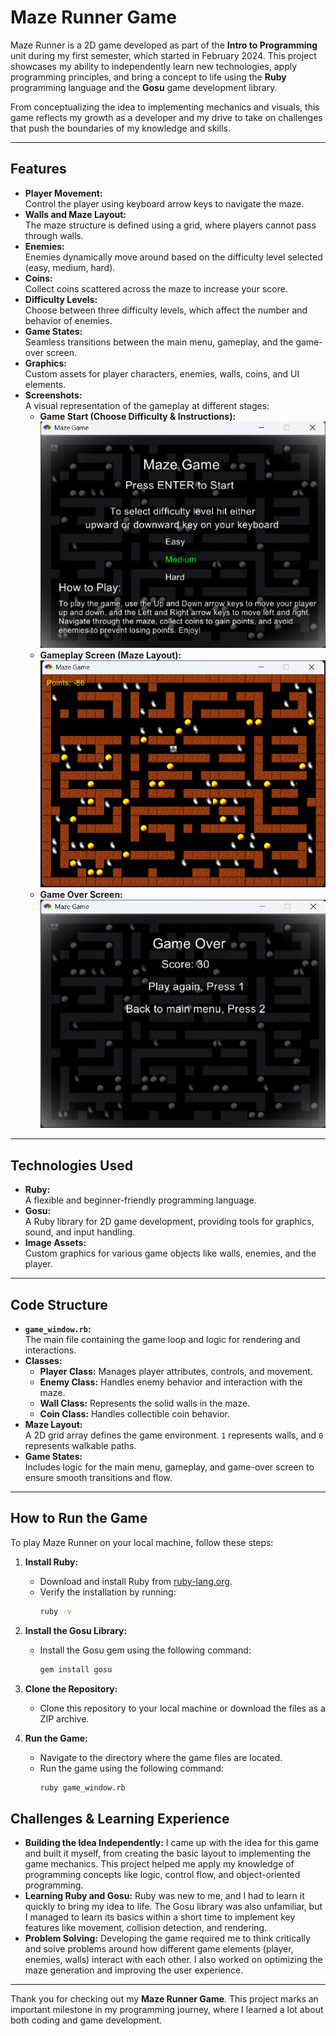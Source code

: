 # Maze Runner Game

Maze Runner is a 2D game developed as part of the **Intro to Programming** unit during my first semester, which started in February 2024. This project showcases my ability to independently learn new technologies, apply programming principles, and bring a concept to life using the **Ruby** programming language and the **Gosu** game development library. 

From conceptualizing the idea to implementing mechanics and visuals, this game reflects my growth as a developer and my drive to take on challenges that push the boundaries of my knowledge and skills.

---

## Features

- **Player Movement:**  
  Control the player using keyboard arrow keys to navigate the maze. 
- **Walls and Maze Layout:**  
  The maze structure is defined using a grid, where players cannot pass through walls.
- **Enemies:**  
  Enemies dynamically move around based on the difficulty level selected (easy, medium, hard).  
- **Coins:**  
  Collect coins scattered across the maze to increase your score. 
- **Difficulty Levels:**  
  Choose between three difficulty levels, which affect the number and behavior of enemies.  
- **Game States:**  
  Seamless transitions between the main menu, gameplay, and the game-over screen.  
- **Graphics:**  
  Custom assets for player characters, enemies, walls, coins, and UI elements.
- **Screenshots:**  
  A visual representation of the gameplay at different stages:
  - **Game Start (Choose Difficulty & Instructions):**  
    ![Starting Screen](readme_images/img1.png)
  - **Gameplay Screen (Maze Layout):**  
    ![Gameplay Screen](readme_images/img2.png)
  - **Game Over Screen:**  
    ![Game Over Screen](readme_images/img3.png)

---

## Technologies Used

- **Ruby:**  
  A flexible and beginner-friendly programming language.  
- **Gosu:**  
  A Ruby library for 2D game development, providing tools for graphics, sound, and input handling.  
- **Image Assets:**  
  Custom graphics for various game objects like walls, enemies, and the player.

---

## Code Structure

- **`game_window.rb`:**  
  The main file containing the game loop and logic for rendering and interactions.  
- **Classes:**  
  - **Player Class:** Manages player attributes, controls, and movement.  
  - **Enemy Class:** Handles enemy behavior and interaction with the maze.  
  - **Wall Class:** Represents the solid walls in the maze.  
  - **Coin Class:** Handles collectible coin behavior.  
- **Maze Layout:**  
  A 2D grid array defines the game environment. `1` represents walls, and `0` represents walkable paths.  
- **Game States:**  
  Includes logic for the main menu, gameplay, and game-over screen to ensure smooth transitions and flow.  

---

## How to Run the Game

To play Maze Runner on your local machine, follow these steps:

1. **Install Ruby:**  
   - Download and install Ruby from [ruby-lang.org](https://www.ruby-lang.org).  
   - Verify the installation by running:  
     ```bash
     ruby -v
     ```

2. **Install the Gosu Library:**  
   - Install the Gosu gem using the following command:  
     ```bash
     gem install gosu
     ```

3. **Clone the Repository:**
   - Clone this repository to your local machine or download the files as a ZIP archive.

4. **Run the Game:**
   - Navigate to the directory where the game files are located.
   - Run the game using the following command:
     ```bash
     ruby game_window.rb
     ```

## Challenges & Learning Experience

- **Building the Idea Independently:** I came up with the idea for this game and built it myself, from creating the basic layout to implementing the game mechanics. This project helped me apply my knowledge of programming concepts like logic, control flow, and object-oriented programming.
- **Learning Ruby and Gosu:** Ruby was new to me, and I had to learn it quickly to bring my idea to life. The Gosu library was also unfamiliar, but I managed to learn its basics within a short time to implement key features like movement, collision detection, and rendering.
- **Problem Solving:** Developing the game required me to think critically and solve problems around how different game elements (player, enemies, walls) interact with each other. I also worked on optimizing the maze generation and improving the user experience.

---

Thank you for checking out my **Maze Runner Game**. This project marks an important milestone in my programming journey, where I learned a lot about both coding and game development.

